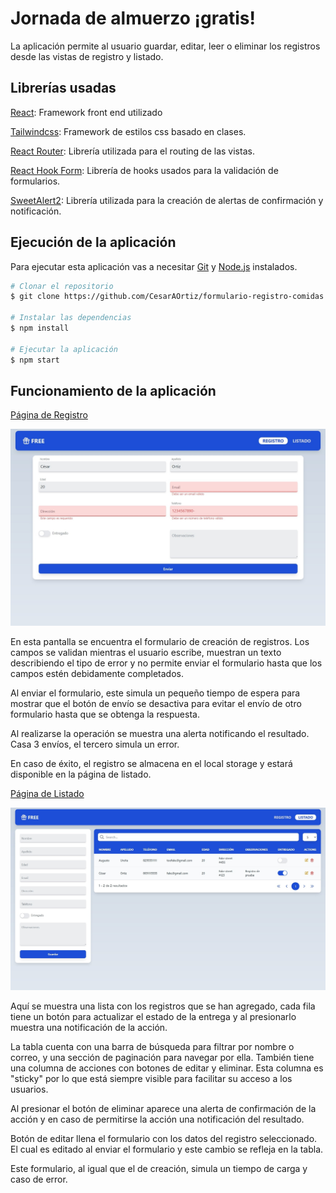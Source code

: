 # Jornada de almuerzo ¡gratis!

La aplicación permite al usuario guardar, editar, leer o eliminar los registros desde las vistas de registro y listado.

## Librerías usadas

[React](https://es.reactjs.org/):
Framework front end utilizado

[Tailwindcss](https://tailwindcss.com/):
Framework de estilos css basado en clases.

[React Router](https://reactrouter.com/):
Librería utilizada para el routing de las vistas.

[React Hook Form](https://react-hook-form.com/):
Librería de hooks usados para la validación de formularios.

[SweetAlert2](https://sweetalert2.github.io/):
Librería utilizada para la creación de alertas de confirmación y notificación.

## Ejecución de la aplicación

Para ejecutar esta aplicación vas a necesitar [Git](https://git-scm.com) y [Node.js](https://nodejs.org/en/download/) instalados.

```bash
# Clonar el repositorio
$ git clone https://github.com/CesarAOrtiz/formulario-registro-comidas

# Instalar las dependencias
$ npm install

# Ejecutar la aplicación
$ npm start
```

## Funcionamiento de la aplicación

[Página de Registro](https://formulario-registro-comidas.vercel.app/registro/)

![](./screenshots/registro-desktop.jpeg)

En esta pantalla se encuentra el formulario de creación de registros. Los campos se validan mientras el usuario escribe, muestran un texto describiendo el tipo de error y no permite enviar el formulario hasta que los campos estén debidamente completados.

Al enviar el formulario, este simula un pequeño tiempo de espera para mostrar que el botón de envío se desactiva para evitar el envío de otro formulario hasta que se obtenga la respuesta.

Al realizarse la operación se muestra una alerta notificando el resultado. Casa 3 envíos, el tercero simula un error.

En caso de éxito, el registro se almacena en el local storage y estará disponible en la página de listado.

[Página de Listado](https://formulario-registro-comidas.vercel.app/listado)

![](./screenshots/listado-desktop.jpeg)

Aquí se muestra una lista con los registros que se han agregado, cada fila tiene un botón para actualizar el estado de la entrega y al presionarlo muestra una notificación de la acción.

La tabla cuenta con una barra de búsqueda para filtrar por nombre o correo, y una sección de paginación para navegar por ella. También tiene una columna de acciones con botones de editar y eliminar. Esta columna es "sticky" por lo que está siempre visible para facilitar su acceso a los usuarios.

Al presionar el botón de eliminar aparece una alerta de confirmación de la acción y en caso de permitirse la acción una notificación del resultado.

Botón de editar llena el formulario con los datos del registro seleccionado. El cual es editado al enviar el formulario y este cambio se refleja en la tabla.

Este formulario, al igual que el de creación, simula un tiempo de carga y caso de error.
